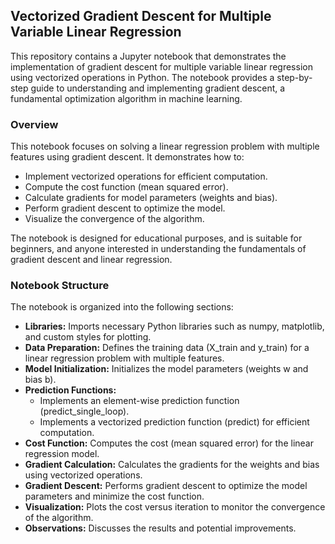 ## Vectorized Gradient Descent for Multiple Variable Linear Regression
This repository contains a Jupyter notebook that demonstrates the implementation of gradient descent for multiple variable linear regression using vectorized operations in Python. The notebook provides a step-by-step guide to understanding and implementing gradient descent, a fundamental optimization algorithm in machine learning.
### Overview
This notebook focuses on solving a linear regression problem with multiple features using gradient descent. It demonstrates how to:
- Implement vectorized operations for efficient computation.
- Compute the cost function (mean squared error).
- Calculate gradients for model parameters (weights and bias).
- Perform gradient descent to optimize the model.
- Visualize the convergence of the algorithm.  

The notebook is designed for educational purposes, and is suitable for beginners, and anyone interested in understanding the fundamentals of gradient descent and linear regression.
### Notebook Structure
The notebook is organized into the following sections:
- **Libraries:** Imports necessary Python libraries such as numpy, matplotlib, and custom styles for plotting.
- **Data Preparation:** Defines the training data (X_train and y_train) for a linear regression problem with multiple features.
- **Model Initialization:** Initializes the model parameters (weights w and bias b).
- **Prediction Functions:**
    - Implements an element-wise prediction function (predict_single_loop).
    - Implements a vectorized prediction function (predict) for efficient computation.
- **Cost Function:** Computes the cost (mean squared error) for the linear regression model.
- **Gradient Calculation:** Calculates the gradients for the weights and bias using vectorized operations.
- **Gradient Descent:** Performs gradient descent to optimize the model parameters and minimize the cost function.
- **Visualization:** Plots the cost versus iteration to monitor the convergence of the algorithm.
- **Observations:** Discusses the results and potential improvements.
